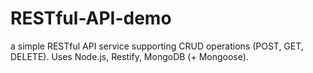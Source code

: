 # RESTful-API-demo
a simple RESTful API service supporting CRUD operations (POST, GET, DELETE). Uses Node.js, Restify, MongoDB (+ Mongoose).
